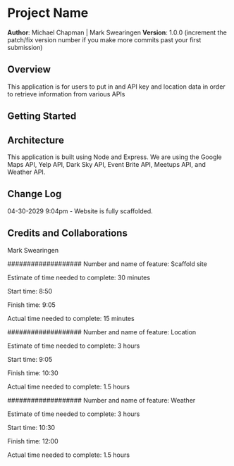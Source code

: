 # Project Name

**Author**: Michael Chapman | Mark Swearingen
**Version**: 1.0.0 (increment the patch/fix version number if you make more commits past your first submission)

## Overview
This application is for users to put in and API key and location data in order to retrieve information from various APIs

## Getting Started
<!-- What are the steps that a user must take in order to build this app on their own machine and get it running? -->

## Architecture
This application is built using Node and Express. We are using the Google Maps API, Yelp API, Dark Sky API, Event Brite API, Meetups API, and Weather API.

## Change Log
04-30-2029 9:04pm - Website is fully scaffolded.

## Credits and Collaborations
Mark Swearingen

###################
Number and name of feature: Scaffold site

Estimate of time needed to complete: 30 minutes

Start time: 8:50

Finish time: 9:05

Actual time needed to complete: 15 minutes

###################
Number and name of feature: Location

Estimate of time needed to complete: 3 hours

Start time: 9:05

Finish time: 10:30

Actual time needed to complete: 1.5 hours

###################
Number and name of feature: Weather

Estimate of time needed to complete: 3 hours

Start time: 10:30

Finish time: 12:00

Actual time needed to complete: 1.5 hours
